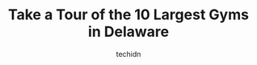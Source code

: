 ---
layout: ampstory
image: https://i0.wp.com/paketmu.com/wp-content/uploads/2023/06/midway-motion-fitness-0-in-delaware-1686372133.jpeg?resize=640,853
author: techidn
featured: false
description: Explore the diverse Gym scene in Delaware, home to an incredible selection of 10 establishments catering to every taste. Whether youre in search of iconic favorites or undiscovered treasure
title: Take a Tour of the 10 Largest Gyms in Delaware
cover:
   title: Take a Tour of the 10 Largest Gyms in Delaware
   subtitle: RICKPATE
   background: https://paketmu.com/wp-content/uploads/2023/06/midway-motion-fitness-0-in-delaware-1686372133.jpeg

pages: 
 - layout: thirds
   top: <h1>#1 Planet Fitness</h1>
   bottom: "<p>The gym itself is very nice inside, almost looks brand new but a couple of things to point out to the owners…Youre a gym, please keep the hand sanitizing stations fi</p>"
   background: https://paketmu.com/wp-content/uploads/2023/06/midway-motion-fitness-1-in-delaware-1686372134.jpeg
   backgroundblur: true
 - layout: thirds
   top: <h1>#2 LA Fitness</h1>
   bottom: "<p>Friendly staff.  Plenty of exercise machines. Nice exercise pool.  Clean.  Spacious locker room with toilet and shower facilities.  My friend took me as a guest and I wal</p>"
   background: https://paketmu.com/wp-content/uploads/2023/06/midway-motion-fitness-2-in-delaware-1686372137.jpeg
   cta:
      link: https://paketmu.com/take-a-tour-of-the-10-largest-gyms-in-delaware/
      text: Take a Tour of the 10 Largest Gyms in Delaware
 - layout: thirds
   top: <h1>#3 Planet Fitness</h1>
   bottom: "<p>People are friendly. Its typically very clean. Lots of machines. I wish there was a standalone bench press and squat rack. Dumbbells only go up to 75 but thats OK. Tann</p>"
   background: https://paketmu.com/wp-content/uploads/2023/06/midway-motion-fitness-3-in-delaware-1686372145.jpeg
   cta:
      link: https://paketmu.com/take-a-tour-of-the-10-largest-gyms-in-delaware/
      text: Take a Tour of the 10 Largest Gyms in Delaware
 - layout: thirds
   top: <h1>#4 Planet Fitness</h1>
   bottom: "<p>2201 Farrand Dr, Wilmington, DE 19808, United States</p>"
   background: https://images.unsplash.com/photo-1608501821300-4f99e58bba77?ixlib=rb-4.0.3&ixid=MnwxMjA3fDB8MHxwaG90by1wYWdlfHx8fGVufDB8fHx8&auto=format&fit=crop&w=640&h=853&q=80
   cta:
      link: https://paketmu.com/take-a-tour-of-the-10-largest-gyms-in-delaware/
      text: Take a Tour of the 10 Largest Gyms in Delaware
 - layout: thirds
   top: <h1>#5 The Edge Fitness Clubs</h1>
   bottom: "<p>2800 Fashion Center Blvd, Christiana, DE 19702, United States</p>"
   background: https://images.unsplash.com/photo-1534312527009-56c7016453e6?ixlib=rb-4.0.3&ixid=MnwxMjA3fDB8MHxwaG90by1wYWdlfHx8fGVufDB8fHx8&auto=format&fit=crop&w=640&h=853&q=80
   cta:
      link: https://paketmu.com/take-a-tour-of-the-10-largest-gyms-in-delaware/
      text: Take a Tour of the 10 Largest Gyms in Delaware
 - layout: thirds
   top: <h1>#6 Planet Fitness</h1>
   bottom: "<p>301 W Main St, Christiana, DE 19702, United States</p>"
   background: https://images.unsplash.com/photo-1489694553447-4c9339da310d?ixlib=rb-4.0.3&ixid=MnwxMjA3fDB8MHxwaG90by1wYWdlfHx8fGVufDB8fHx8&auto=format&fit=crop&w=640&h=853&q=80
   cta:
      link: https://paketmu.com/take-a-tour-of-the-10-largest-gyms-in-delaware/
      text: Take a Tour of the 10 Largest Gyms in Delaware
 - layout: thirds
   top: <h1>#7 The Training Center</h1>
   bottom: "<p>807 Churchmans Rd, New Castle, DE 19720, United States</p>"
   background: https://images.unsplash.com/photo-1518640467707-6811f4a6ab73?ixlib=rb-4.0.3&ixid=MnwxMjA3fDB8MHxwaG90by1wYWdlfHx8fGVufDB8fHx8&auto=format&fit=crop&w=640&h=853&q=80
   cta:
      link: https://paketmu.com/take-a-tour-of-the-10-largest-gyms-in-delaware/
      text: Take a Tour of the 10 Largest Gyms in Delaware
 - layout: thirds
   middle: Continue reading...
   background: https://images.unsplash.com/photo-1552083974-186346191183?ixlib=rb-4.0.3&ixid=MnwxMjA3fDB8MHxwaG90by1wYWdlfHx8fGVufDB8fHx8&auto=format&fit=crop&w=640&h=853&q=80
   cta:
      link: https://paketmu.com/take-a-tour-of-the-10-largest-gyms-in-delaware/
      text: Take a Tour of the 10 Largest Gyms in Delaware
      
---